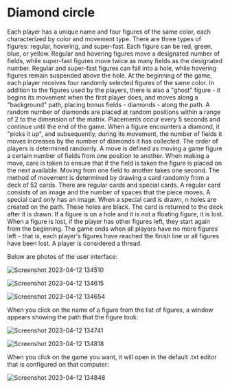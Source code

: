 # Diamond circle

Each player has a unique name and four figures of the same color, each characterized by color and movement type. There are three types of figures: regular, hovering, and super-fast. Each figure can be red, green, blue, or yellow. Regular and hovering figures move a designated number of fields, while super-fast figures move twice as many fields as the designated number. Regular and super-fast figures can fall into a hole, while hovering figures remain suspended above the hole. At the beginning of the game, each player receives four randomly selected figures of the same color.
In addition to the figures used by the players, there is also a "ghost" figure - it begins its movement when the first player does, and moves along a "background" path, placing bonus fields - diamonds - along the path. A random number of diamonds are placed at random positions within a range of 2 to the dimension of the matrix. Placements occur every 5 seconds and continue until the end of the game. When a figure encounters a diamond, it "picks it up", and subsequently, during its movement, the number of fields it moves increases by the number of diamonds it has collected.
The order of players is determined randomly. A move is defined as moving a game figure a certain number of fields from one position to another. When making a move, care is taken to ensure that if the field is taken the figure is placed on the next available. Moving from one field to another takes one second. The method of movement is determined by drawing a card randomly from a deck of 52 cards. There are regular cards and special cards. A regular card consists of an image and the number of spaces that the piece moves. A special card only has an image. When a special card is drawn, n holes are created on the path. These holes are black. The card is returned to the deck after it is drawn. If a figure is on a hole and it is not a floating figure, it is lost. When a figure is lost, if the player has other figures left, they start again from the beginning. The game ends when all players have no more figures left - that is, each player's figures have reached the finish line or all figures have been lost. A player is considered a thread.

Below are photos of the user interface:

![Screenshot 2023-04-12 134510](https://user-images.githubusercontent.com/92872835/231448389-153464f4-9212-488d-843c-2381aecf2dad.png)

![Screenshot 2023-04-12 134615](https://user-images.githubusercontent.com/92872835/231448540-f4c2822b-9264-4f96-a478-ab84d40f03d1.png)

![Screenshot 2023-04-12 134654](https://user-images.githubusercontent.com/92872835/231448558-368ded37-4272-46b0-a33f-c49aa41a5769.png)


When you click on the name of a figure from the list of figures, a window appears showing the path that the figure took:

![Screenshot 2023-04-12 134741](https://user-images.githubusercontent.com/92872835/231448570-052867b1-9a99-466f-92cb-b9fdb4d54963.png)

![Screenshot 2023-04-12 134818](https://user-images.githubusercontent.com/92872835/231448609-eec3367d-6ad5-4609-b03d-fcbb65edc695.png)


When you click on the game you want, it will open in the default .txt editor that is configured on that computer:

![Screenshot 2023-04-12 134848](https://user-images.githubusercontent.com/92872835/231449078-20c3dbc9-3f8c-4173-9255-4531f546f83f.png)
